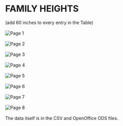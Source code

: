 # FAMILY HEIGHTS
(add 60 inches to every entry in the Table)<br><br>
![Page 1](http://www.medicine.mcgill.ca/epidemiology/hanley/galton/notebook/images/1_page_1.jpg)<br><br>
![Page 2](http://www.medicine.mcgill.ca/epidemiology/hanley/galton/notebook/images/2_page_2.jpg)<br><br>
![Page 3](http://www.medicine.mcgill.ca/epidemiology/hanley/galton/notebook/images/3_page_3.jpg)<br><br>
![Page 4](http://www.medicine.mcgill.ca/epidemiology/hanley/galton/notebook/images/4_page_4.jpg)<br><br>
![Page 5](http://www.medicine.mcgill.ca/epidemiology/hanley/galton/notebook/images/5_page_5.jpg)<br><br>
![Page 6](http://www.medicine.mcgill.ca/epidemiology/hanley/galton/notebook/images/6_page_6.jpg)<br><br>
![Page 7](http://www.medicine.mcgill.ca/epidemiology/hanley/galton/notebook/images/7_page_7.jpg)<br><br>
![Page 8](http://www.medicine.mcgill.ca/epidemiology/hanley/galton/notebook/images/8_page_8.jpg)<br><br>
The data itself is in the CSV and OpenOffice ODS files.
